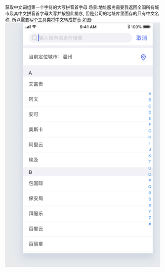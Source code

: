 获取中文词组第一个字符的大写拼音首字母
场景:地址服务需要我返回全国所有城市及其中文拼音首字母大写并按照此排序, 
但是公司的地址库里面存的只有中文名称, 所以需要写个工具类将中文转成拼音
如图:
![image](https://github.com/DorraChen/program-training/blob/master/tools/src/main/java/com/example/getfirstletter/address.png)

